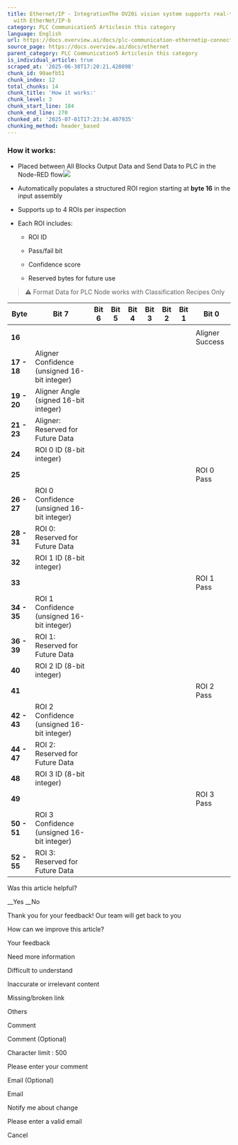 ```yaml
---
title: Ethernet/IP - IntegrationThe OV20i vision system supports real-time communication
  with EtherNet/IP-b
category: PLC Communication5 Articlesin this category
language: English
url: https://docs.overview.ai/docs/plc-communication-ethernetip-connections
source_page: https://docs.overview.ai/docs/ethernet
parent_category: PLC Communication5 Articlesin this category
is_individual_article: true
scraped_at: '2025-06-30T17:20:21.420898'
chunk_id: 90aefb51
chunk_index: 12
total_chunks: 14
chunk_title: 'How it works:'
chunk_level: 3
chunk_start_line: 184
chunk_end_line: 270
chunked_at: '2025-07-01T17:23:34.407935'
chunking_method: header_based
---
```


### **How it works:**

  * Placed between All Blocks Output Data and Send Data to PLC in the Node-RED flow![](https://cdn.document360.io/863daf20-40fe-49e9-9c91-e3c6cfba55d1/Images/Documentation/image-1746911020782.png)

  * Automatically populates a structured ROI region starting at **byte 16** in the input assembly

  * Supports up to 4 ROIs per inspection

  * Each ROI includes:

    * ROI ID

    * Pass/fail bit

    * Confidence score

    * Reserved bytes for future use




> ⚠️ Format Data for PLC Node works with Classification Recipes Only

**Byte**| **Bit 7**| **Bit 6**| **Bit 5**| **Bit 4**| **Bit 3**| **Bit 2**| **Bit 1**| **Bit 0**  
---|---|---|---|---|---|---|---|---  
| | | | | | | |   
**16**| | | | | | | |  Aligner Success  
**17 - 18**|  Aligner Confidence \(unsigned 16-bit integer\)  
**19 - 20**|  Aligner Angle \(signed 16-bit integer\)  
**21 - 23**|  Aligner: Reserved for Future Data  
**24**|  ROI 0 ID \(8-bit integer\)  
**25**| | | | | | | |  ROI 0 Pass  
**26 - 27**|  ROI 0 Confidence \(unsigned 16-bit integer\)  
**28 - 31**|  ROI 0: Reserved for Future Data  
**32**|  ROI 1 ID \(8-bit integer\)  
**33**| | | | | | | |  ROI 1 Pass  
**34 - 35**|  ROI 1 Confidence \(unsigned 16-bit integer\)  
**36 - 39**|  ROI 1: Reserved for Future Data  
**40**|  ROI 2 ID \(8-bit integer\)  
**41**| | | | | | | |  ROI 2 Pass  
**42 - 43**|  ROI 2 Confidence \(unsigned 16-bit integer\)  
**44 - 47**|  ROI 2: Reserved for Future Data  
**48**|  ROI 3 ID \(8-bit integer\)  
**49**| | | | | | | |  ROI 3 Pass  
**50 - 51**|  ROI 3 Confidence \(unsigned 16-bit integer\)  
**52 - 55**|  ROI 3: Reserved for Future Data  
  
Was this article helpful?

__Yes __No

Thank you for your feedback\! Our team will get back to you

How can we improve this article?

Your feedback

Need more information

Difficult to understand

Inaccurate or irrelevant content

Missing/broken link

Others

Comment

Comment \(Optional\)

Character limit : 500

Please enter your comment

Email \(Optional\)

Email

Notify me about change  


Please enter a valid email

Cancel
